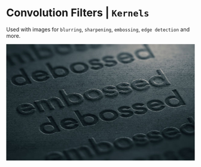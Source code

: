 # Convolution Filters | `Kernels`

Used with images for `blurring`, `sharpening`, `embossing`, `edge detection` and more.

![Emboss - Deboss](Image/EmbossDeboss.jpg)

